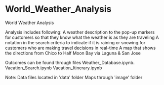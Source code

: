 # World_Weather_Analysis
World Weather Analysis

Analysis includes following:
A weather description to the pop-up markers for customers so that they know what the weather is as they are traveling 
A notation in the search criteria to indicate if it is raining or snowing for customers who are making travel decisions in real-time
A map that shows the directions from Chico to Half Moon Bay via Laguna & San Jose 

Outcomes can be found through files
Weather_Database.ipynb.
Vacation_Search.ipynb
Vacation_Itinerary.ipynb

Note:
Data files located in 'data' folder
Maps through 'image' folder
